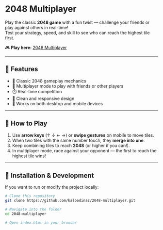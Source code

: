 # 2048 Multiplayer

Play the classic **2048 game** with a fun twist — challenge your friends or play against others in real-time!  
Test your strategy, speed, and skill to see who can reach the highest tile first.

🎮 **Play here:** [2048 Multiplayer](https://kaloodinaz.github.io/2048-multiplayer/)

---

## 🚀 Features
- 🧩 Classic 2048 gameplay mechanics  
- 👥 Multiplayer mode to play with friends or other players  
- ⏱️ Real-time competition  
- 🎨 Clean and responsive design  
- 📱 Works on both desktop and mobile devices  

---

## 📖 How to Play
1. Use **arrow keys** (↑ ↓ ← →) or **swipe gestures** on mobile to move tiles.  
2. When two tiles with the same number touch, they **merge into one**.  
3. Keep combining tiles to reach **2048** (or higher if you can!).  
4. In multiplayer mode, race against your opponent — the first to reach the highest tile wins!  

---

## 🔧 Installation & Development
If you want to run or modify the project locally:

```bash
# Clone this repository
git clone https://github.com/kaloodinaz/2048-multiplayer.git

# Navigate into the folder
cd 2048-multiplayer

# Open index.html in your browser
